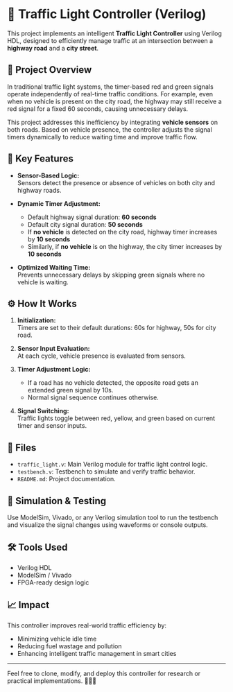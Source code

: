 # 🚦 Traffic Light Controller (Verilog)

This project implements an intelligent **Traffic Light Controller** using Verilog HDL, designed to efficiently manage traffic at an intersection between a **highway road** and a **city street**.

## 📘 Project Overview

In traditional traffic light systems, the timer-based red and green signals operate independently of real-time traffic conditions. For example, even when no vehicle is present on the city road, the highway may still receive a red signal for a fixed 60 seconds, causing unnecessary delays.

This project addresses this inefficiency by integrating **vehicle sensors** on both roads. Based on vehicle presence, the controller adjusts the signal timers dynamically to reduce waiting time and improve traffic flow.

## 🧠 Key Features

- **Sensor-Based Logic:**  
  Sensors detect the presence or absence of vehicles on both city and highway roads.

- **Dynamic Timer Adjustment:**  
  - Default highway signal duration: **60 seconds**  
  - Default city signal duration: **50 seconds**  
  - If **no vehicle** is detected on the city road, highway timer increases by **10 seconds**
  - Similarly, if **no vehicle** is on the highway, the city timer increases by **10 seconds**

- **Optimized Waiting Time:**  
  Prevents unnecessary delays by skipping green signals where no vehicle is waiting.

## ⚙️ How It Works

1. **Initialization:**  
   Timers are set to their default durations: 60s for highway, 50s for city road.

2. **Sensor Input Evaluation:**  
   At each cycle, vehicle presence is evaluated from sensors.

3. **Timer Adjustment Logic:**  
   - If a road has no vehicle detected, the opposite road gets an extended green signal by 10s.
   - Normal signal sequence continues otherwise.

4. **Signal Switching:**  
   Traffic lights toggle between red, yellow, and green based on current timer and sensor inputs.

## 📂 Files

- `traffic_light.v`: Main Verilog module for traffic light control logic.
- `testbench.v`: Testbench to simulate and verify traffic behavior.
- `README.md`: Project documentation.

## 🧪 Simulation & Testing

Use ModelSim, Vivado, or any Verilog simulation tool to run the testbench and visualize the signal changes using waveforms or console outputs.

## 🛠 Tools Used

- Verilog HDL
- ModelSim / Vivado
- FPGA-ready design logic

## 📈 Impact

This controller improves real-world traffic efficiency by:

- Minimizing vehicle idle time
- Reducing fuel wastage and pollution
- Enhancing intelligent traffic management in smart cities

---

Feel free to clone, modify, and deploy this controller for research or practical implementations. 🚗💡🚦
